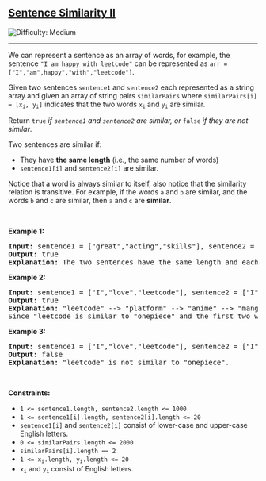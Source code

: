 <h2><a href="https://leetcode.com/problems/sentence-similarity-ii">Sentence Similarity II</a></h2> <img src='https://img.shields.io/badge/Difficulty-Medium-orange' alt='Difficulty: Medium' /><hr><p>We can represent a sentence as an array of words, for example, the sentence <code>&quot;I am happy with leetcode&quot;</code> can be represented as <code>arr = [&quot;I&quot;,&quot;am&quot;,happy&quot;,&quot;with&quot;,&quot;leetcode&quot;]</code>.</p>

<p>Given two sentences <code>sentence1</code> and <code>sentence2</code> each represented as a string array and given an array of string pairs <code>similarPairs</code> where <code>similarPairs[i] = [x<sub>i</sub>, y<sub>i</sub>]</code> indicates that the two words <code>x<sub>i</sub></code> and <code>y<sub>i</sub></code> are similar.</p>

<p>Return <code>true</code><em> if <code>sentence1</code> and <code>sentence2</code> are similar, or </em><code>false</code><em> if they are not similar</em>.</p>

<p>Two sentences are similar if:</p>

<ul>
	<li>They have <strong>the same length</strong> (i.e., the same number of words)</li>
	<li><code>sentence1[i]</code> and <code>sentence2[i]</code> are similar.</li>
</ul>

<p>Notice that a word is always similar to itself, also notice that the similarity relation is transitive. For example, if the words <code>a</code> and <code>b</code> are similar, and the words <code>b</code> and <code>c</code> are similar, then&nbsp;<code>a</code> and <code>c</code> are <strong>similar</strong>.</p>

<p>&nbsp;</p>
<p><strong class="example">Example 1:</strong></p>

<pre>
<strong>Input:</strong> sentence1 = [&quot;great&quot;,&quot;acting&quot;,&quot;skills&quot;], sentence2 = [&quot;fine&quot;,&quot;drama&quot;,&quot;talent&quot;], similarPairs = [[&quot;great&quot;,&quot;good&quot;],[&quot;fine&quot;,&quot;good&quot;],[&quot;drama&quot;,&quot;acting&quot;],[&quot;skills&quot;,&quot;talent&quot;]]
<strong>Output:</strong> true
<strong>Explanation:</strong> The two sentences have the same length and each word i of sentence1 is also similar to the corresponding word in sentence2.
</pre>

<p><strong class="example">Example 2:</strong></p>

<pre>
<strong>Input:</strong> sentence1 = [&quot;I&quot;,&quot;love&quot;,&quot;leetcode&quot;], sentence2 = [&quot;I&quot;,&quot;love&quot;,&quot;onepiece&quot;], similarPairs = [[&quot;manga&quot;,&quot;onepiece&quot;],[&quot;platform&quot;,&quot;anime&quot;],[&quot;leetcode&quot;,&quot;platform&quot;],[&quot;anime&quot;,&quot;manga&quot;]]
<strong>Output:</strong> true
<strong>Explanation:</strong> &quot;leetcode&quot; --&gt; &quot;platform&quot; --&gt; &quot;anime&quot; --&gt; &quot;manga&quot; --&gt; &quot;onepiece&quot;.
Since &quot;leetcode is similar to &quot;onepiece&quot; and the first two words are the same, the two sentences are similar.</pre>

<p><strong class="example">Example 3:</strong></p>

<pre>
<strong>Input:</strong> sentence1 = [&quot;I&quot;,&quot;love&quot;,&quot;leetcode&quot;], sentence2 = [&quot;I&quot;,&quot;love&quot;,&quot;onepiece&quot;], similarPairs = [[&quot;manga&quot;,&quot;hunterXhunter&quot;],[&quot;platform&quot;,&quot;anime&quot;],[&quot;leetcode&quot;,&quot;platform&quot;],[&quot;anime&quot;,&quot;manga&quot;]]
<strong>Output:</strong> false
<strong>Explanation:</strong> &quot;leetcode&quot; is not similar to &quot;onepiece&quot;.
</pre>

<p>&nbsp;</p>
<p><strong>Constraints:</strong></p>

<ul>
	<li><code>1 &lt;= sentence1.length, sentence2.length &lt;= 1000</code></li>
	<li><code>1 &lt;= sentence1[i].length, sentence2[i].length &lt;= 20</code></li>
	<li><code>sentence1[i]</code> and <code>sentence2[i]</code> consist of lower-case and upper-case English letters.</li>
	<li><code>0 &lt;= similarPairs.length &lt;= 2000</code></li>
	<li><code>similarPairs[i].length == 2</code></li>
	<li><code>1 &lt;= x<sub>i</sub>.length, y<sub>i</sub>.length &lt;= 20</code></li>
	<li><code>x<sub>i</sub></code> and <code>y<sub>i</sub></code> consist of English letters.</li>
</ul>
